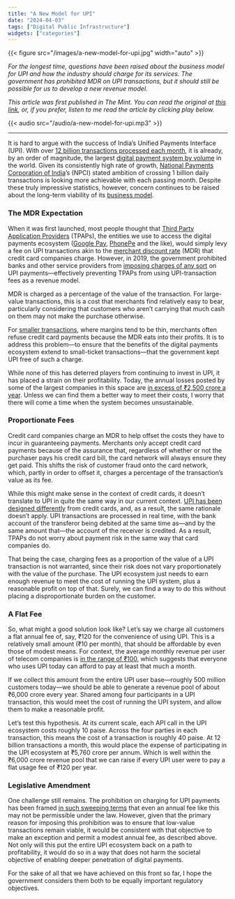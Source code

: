 ```yaml
---
title: "A New Model for UPI"
date: "2024-04-03"
tags: ["Digital Public Infrastructure"]
widgets: ["categories"]
---
```


{{< figure src="/images/a-new-model-for-upi.jpg" width="auto" >}}

_For the longest time, questions have been raised about the business model for UPI and how the industry should charge for its services. The government has prohibited MDR on UPI transactions, but it should still be possible for us to develop a new revenue model._

<!--more-->

_This article was first published in The Mint. You can read the original at [_this link_](https://www.livemint.com/opinion/online-views/a-modest-fee-is-all-it-will-take-to-sustain-the-upi-ecosystem-11712058802381.html), or, if you prefer, listen to me read the article by clicking play below._

{{< audio src="/audio/a-new-model-for-upi.mp3" >}}

---

It is hard to argue with the success of India’s Unified Payments Interface (UPI). With over [12 billion transactions processed each month](https://www.npci.org.in/statistics/monthly-metrics), it is already, by an order of magnitude, the largest [digital payment system by volume](https://timesofindia.indiatimes.com/business/india-business/explained-how-india-is-outpacing-the-world-in-digital-payments/articleshow/88580555.cms) in the world. Given its consistently high rate of growth, [National Payments Corporation of India](https://www.npci.org.in/)’s (NPCI) stated ambition of crossing 1 billion daily transactions is looking more achievable with each passing month. Despite these truly impressive statistics, however, concern continues to be raised about the long-term viability of its [business model](https://bfsi.economictimes.indiatimes.com/news/fintech/how-upi-business-makes-money-what-profit-margin-do-they-have/95985239).

### The MDR Expectation

When it was first launched, most people thought that [Third Party Application Providers](https://www.linkedin.com/pulse/dynamics-third-party-application-providers-tpaps-indias-mish-a-x94ef/) (TPAPs), the entities we use to access the digital payments ecosystem ([Google Pay](https://pay.google.com/intl/en_in/about/), [PhonePe](https://www.phonepe.com/) and the like), would simply levy a fee on UPI transactions akin to the [merchant discount rate](https://razorpay.com/learn/what-is-mdr-psp-fee-switching-fee-interchange-fee/) (MDR) that credit card companies charge. However, in 2019, the government prohibited banks and other service providers from [imposing charges of any sort](https://entrackr.com/2019/12/fm-mandates-no-mdr-for-companies/) on UPI payments—effectively preventing TPAPs from using UPI-transaction fees as a revenue model.

MDR is charged as a percentage of the value of the transaction. For large-value transactions, this is a cost that merchants find relatively easy to bear, particularly considering that customers who aren’t carrying that much cash on them may not make the purchase otherwise. 

For [smaller transactions](https://www.hostmerchantservices.com/articles/merchant-discount-rate/), where margins tend to be thin, merchants often refuse credit card payments because the MDR eats into their profits. It is to address this problem—to ensure that the benefits of the digital payments ecosystem extend to small-ticket transactions—that the government kept UPI free of such a charge.

While none of this has deterred players from continuing to invest in UPI, it has placed a strain on their profitability. Today, the annual losses posted by some of the largest companies in this space are [in excess of ₹2,500 crore a year](https://inc42.com/buzz/walmart-backed-phonepes-loss-crosses-inr-2500-cr-mark-in-fy23/). Unless we can find them a better way to meet their costs, I worry that there will come a time when the system becomes unsustainable.

### Proportionate Fees

Credit card companies charge an MDR to help offset the costs they have to incur in guaranteeing payments. Merchants only accept credit card payments because of the assurance that, regardless of whether or not the purchaser pays his credit card bill, the card network will always ensure they get paid. This shifts the risk of customer fraud onto the card network, which, partly in order to offset it, charges a percentage of the transaction’s value as its fee.

While this might make sense in the context of credit cards, it doesn’t translate to UPI in quite the same way in our current context. [UPI has been designed differently](https://blog.setu.co/articles/upi-101-the-basics) from credit cards, and, as a result, the same rationale doesn’t apply. UPI transactions are processed in real time, with the bank account of the transferor being debited at the same time as—and by the same amount that—the account of the receiver is credited. As a result, TPAPs do not worry about payment risk in the same way that card companies do. 

That being the case, charging fees as a proportion of the value of a UPI transaction is not warranted, since their risk does not vary proportionately with the value of the purchase. The UPI ecosystem just needs to earn enough revenue to meet the cost of running the UPI system, plus a reasonable profit on top of that. Surely, we can find a way to do this without placing a disproportionate burden on the customer.

### A Flat Fee

So, what might a good solution look like? Let’s say we charge all customers a flat annual fee of, say, ₹120 for the convenience of using UPI. This is a relatively small amount (₹10 per month), that should be affordable by even those of modest means. For context, the average monthly revenue per user of telecom companies is [in the range of ₹100](https://trai.gov.in/sites/default/files/QPIR_10012022_0.pdf), which suggests that everyone who uses UPI today can afford to pay at least that much a month.

If we collect this amount from the entire UPI user base—roughly 500 million customers today—we should be able to generate a revenue pool of about ₹6,000 crore every year. Shared among four participants in a UPI transaction, this would meet the cost of running the UPI system, and allow them to make a reasonable profit.

Let’s test this hypothesis. At its current scale, each API call in the UPI ecosystem costs roughly 10 paise. Across the four parties in each transaction, this means the cost of a transaction is roughly 40 paise. At 12 billion transactions a month, this would place the expense of participating in the UPI ecosystem at ₹5,760 crore per annum. Which is well within the ₹6,000 crore revenue pool that we can raise if every UPI user were to pay a flat usage fee of ₹120 per year.

### Legislative Amendment

One challenge still remains. The prohibition on charging for UPI payments has been framed [in such sweeping terms](https://www.pwc.in/assets/pdfs/news-alert-tax/2020/pwc_news_flash_03_january_2020_cbdt_prescribes_electronic_payment_modes_for_newly_inserted_sec_269su_purposes.pdf) that even an annual fee like this may not be permissible under the law. However, given that the primary reason for imposing this prohibition was to ensure that low-value transactions remain viable, it would be consistent with that objective to make an exception and permit a modest annual fee, as described above. Not only will this put the entire UPI ecosystem back on a path to profitability, it would do so in a way that does not harm the societal objective of enabling deeper penetration of digital payments.

For the sake of all that we have achieved on this front so far, I hope the government considers them both to be equally important regulatory objectives.